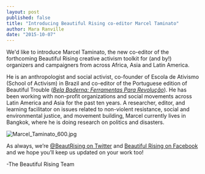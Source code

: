 ```yaml
---
layout: post
published: false
title: "Introducing Beautiful Rising co-editor Marcel Taminato"
author: Mara Ranville
date: "2015-10-07"
---
```



We'd like to introduce Marcel Taminato, the new co-editor of the forthcoming Beautiful Rising creative activism toolkit for (and by!) organizers and campaigners from across Africa, Asia and Latin America.

He is an anthropologist and social activist, co-founder of Escola de Ativismo (School of Activism) in Brazil and co-editor of the Portuguese edition of Beautiful Trouble ([_Bela Baderna: Ferramentas Para Revolução_](http://beautifultrouble.org/2013/11/19/bt-international-edition-bela-baderna-ferramentas-para-revolucao/)). He has been working with non-profit organizations and social movements across Latin America and Asia for the past ten years. A researcher, editor, and learning facilitator on issues related to non-violent resistance, social and environmental justice, and movement building, Marcel currently lives in Bangkok, where he is doing research on politics and disasters.

![Marcel_Taminato_600.jpg]({{site.baseurl}}/assets/Marcel_Taminato_600.jpg)

As always, we’re [@BeautRising on Twitter](https://twitter.com/BeautRising) and [Beautiful Rising on Facebook](https://www.facebook.com/BeautifulRising) and we hope you’ll keep us updated on your work too!

-The Beautiful Rising Team
